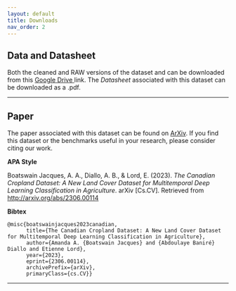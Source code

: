```yaml
---
layout: default
title: Downloads
nav_order: 2
---
```


## Data and Datasheet 

Both the cleaned and RAW versions of the dataset and can be downloaded from this [Google Drive ](https://drive.google.com/drive/folders/1mNI8B5EMk0Xgvx2Pc9ztnQRaW9pXh8yb?usp=sharing "Link to dataset") link. The *Datasheet* associated with this dataset can be downloaded as a .pdf. 

___


## Paper

The paper associated with this dataset can be found on [ArXiv](https://arxiv.org/abs/2306.00114). If you find this dataset or the benchmarks useful in your research, please consider citing our work.  

**APA Style**

Boatswain Jacques, A. A., Diallo, A. B., & Lord, E. (2023). *The Canadian Cropland Dataset: A New Land Cover Dataset for Multitemporal Deep Learning Classification in Agriculture*. arXiv [Cs.CV]. Retrieved from http://arxiv.org/abs/2306.00114



**Bibtex**

```
@misc{boatswainjacques2023canadian,
      title={The Canadian Cropland Dataset: A New Land Cover Dataset for Multitemporal Deep Learning Classification in Agriculture}, 
      author={Amanda A. {Boatswain Jacques} and {Abdoulaye Baniré} Diallo and Etienne Lord},
      year={2023},
      eprint={2306.00114},
      archivePrefix={arXiv},
      primaryClass={cs.CV}}
```
___
